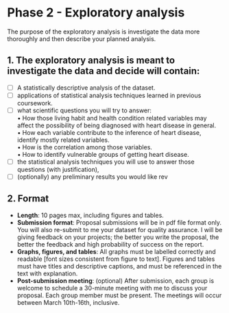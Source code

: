 # Phase 2 - Exploratory analysis

The purpose of the exploratory analysis is investigate the data more thoroughly
and then describe your planned analysis.

## 1. The exploratory analysis is meant to investigate the data and decide will contain:

- [ ]  A statistically descriptive analysis of the dataset.
- [ ]  applications of statistical analysis techniques learned in previous coursework.
- [ ]  what scientific questions you will try to answer:  
        • How those living habit and health condition related variables may affect the possibility of being diagnosed with heart disease in general.  
        •  How each variable contribute to the inference of heart disease, identify mostly related variables.  
        • How is the correlation among those variables.  
        • How to identify vulnerable groups of getting heart disease.  
- [ ]  the statistical analysis techniques you will use to answer those questions (with justification),
- [ ] (optionally) any preliminary results you would like rev

## 2. Format
- **Length**: 10 pages max, including figures and tables.
- **Submission format**: Proposal submissions will be in pdf file format only. You will also re-submit to me your dataset for quality assurance. I will be giving feedback on your projects; the better you write the proposal, the better the feedback and high probability of success on the report.
- **Graphs, figures, and tables**: All graphs must be labelled correctly and readable [font sizes consistent from figure to text]. Figures and tables must have titles and descriptive captions, and must be referenced in the text with explanation.
- **Post-submission meeting**: (optional) After submission, each group is welcome to schedule a 30-minute meeting with me to discuss your proposal. Each group member must be present. The meetings will occur between March 10th-16th, inclusive.

